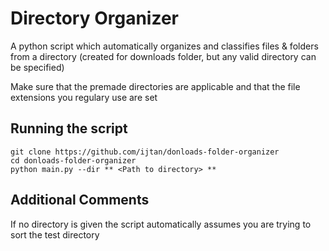 # Directory Organizer
A python script which automatically organizes and classifies files & folders from a directory (created for downloads folder, but any valid directory can be specified)

Make sure that the premade directories are applicable and that the file extensions you regulary use are set

## Running the script
```
git clone https://github.com/ijtan/donloads-folder-organizer
cd donloads-folder-organizer
python main.py --dir ** <Path to directory> **
```
## Additional Comments
If no directory is given the script automatically assumes you are trying to sort the test directory
